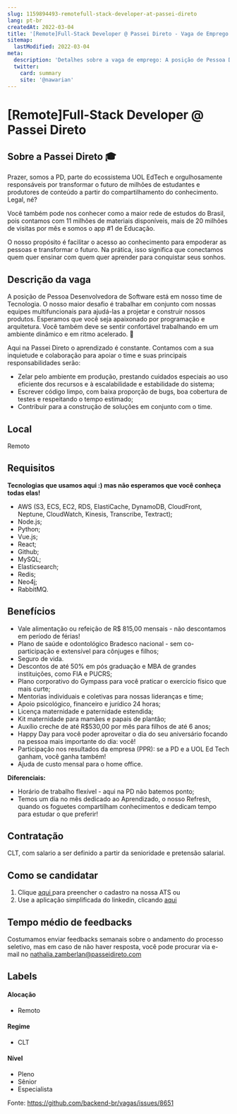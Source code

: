 ```yaml
---
slug: 1159894493-remotefull-stack-developer-at-passei-direto
lang: pt-br
createdAt: 2022-03-04
title: '[Remote]Full-Stack Developer @ Passei Direto - Vaga de Emprego'
sitemap:
  lastModified: 2022-03-04
meta:
  description: 'Detalhes sobre a vaga de emprego: A posição de Pessoa Desenvolvedora de Software está em nosso time de Tecnologia. O nosso maior desafio é trabalhar em conjunto com nossas equipes multifuncionais para ajudá-las a projetar e construir nossos produtos. Esperamos que você seja apaixonado por programação e arquitetura. Você também deve se sentir confortável trabalhando em um ambiente dinâmico e em ritmo acelerado. 🧡 Aqui na Passei Direto o aprendizado é constante. Contamos com a sua inquietude e colaboração para apoiar o time e suas principais responsabilidades serão: - Zelar pelo ambiente em produção, prestando cuidados especiais ao uso eficiente dos recursos e à escalabilidade e estabilidade do sistema; - Escrever código limpo, com baixa proporção de bugs, boa cobertura de testes e respeitando o tempo estimado; - Contribuir para a construção de soluções em conjunto com o time.'
  twitter:
    card: summary
    site: '@nawarian'
---
```


# [Remote]Full-Stack Developer @ Passei Direto

## Sobre a Passei Direto 🎓
Prazer, somos a PD, parte do ecossistema UOL EdTech e orgulhosamente responsáveis por transformar o futuro de milhões de estudantes e produtores de conteúdo a partir do compartilhamento do conhecimento. Legal, né?

Você também pode nos conhecer como a maior rede de estudos do Brasil, pois contamos com 11 milhões de materiais disponíveis, mais de 20 milhões de visitas por mês e somos o app #1 de Educação.

O nosso propósito é facilitar o acesso ao conhecimento para empoderar as pessoas e transformar o futuro. Na prática, isso significa que conectamos quem quer ensinar com quem quer aprender para conquistar seus sonhos.

## Descrição da vaga
A posição de Pessoa Desenvolvedora de Software está em nosso time de Tecnologia. O nosso maior desafio é trabalhar em conjunto com nossas equipes multifuncionais para ajudá-las a projetar e construir nossos produtos. Esperamos que você seja apaixonado por programação e arquitetura. Você também deve se sentir confortável trabalhando em um ambiente dinâmico e em ritmo acelerado. 🧡

Aqui na Passei Direto o aprendizado é constante. Contamos com a sua inquietude e colaboração para apoiar o time e suas principais responsabilidades serão:

- Zelar pelo ambiente em produção, prestando cuidados especiais ao uso eficiente dos recursos e à escalabilidade e estabilidade do sistema;
- Escrever código limpo, com baixa proporção de bugs, boa cobertura de testes e respeitando o tempo estimado;
- Contribuir para a construção de soluções em conjunto com o time.

## Local
 Remoto 

## Requisitos

**Tecnologias que usamos aqui :) mas não esperamos que você conheça todas elas!**
- AWS (S3, ECS, EC2, RDS, ElastiCache, DynamoDB, CloudFront, Neptune, CloudWatch, Kinesis, Transcribe, Textract);
- Node.js;
- Python;
- Vue.js;
- React;
- Github;
- MySQL;
- Elasticsearch;
- Redis;
- Neo4j;
- RabbitMQ.

## Benefícios
- Vale alimentação ou refeição de R$ 815,00 mensais - não descontamos em período de férias! 
- Plano de saúde e odontológico Bradesco nacional - sem co-participação e extensível para cônjuges e filhos;
- Seguro de vida.
- Descontos de até 50% em pós graduação e MBA de grandes instituições, como FIA e PUCRS;
- Plano corporativo do Gympass para você praticar o exercício físico que mais curte;
- Mentorias individuais e coletivas para nossas lideranças e time;
- Apoio psicológico, financeiro e jurídico 24 horas; 
- Licença maternidade e paternidade estendida;
- Kit maternidade para mamães e papais de plantão;
- Auxílio creche de até R$530,00 por mês para filhos de até 6 anos;
- Happy Day para você poder aproveitar o dia do seu aniversário focando na pessoa mais importante do dia: você!
- Participação nos resultados da empresa (PPR): se a PD e a UOL Ed Tech ganham, você ganha também!
- Ajuda de custo mensal para o home office.

**Diferenciais:**
- Horário de trabalho flexível - aqui na PD não batemos ponto;
- Temos um dia no mês dedicado ao Aprendizado, o nosso Refresh, quando os foguetes compartilham conhecimentos e dedicam tempo para estudar o que preferir!

## Contratação
CLT, com salario a ser definido a partir da senioridade e pretensão salarial.

## Como se candidatar

1. Clique [aqui ](https://passeidireto.gupy.io/jobs/1477770)para preencher o cadastro na nossa ATS ou
2. Use a aplicação simplificada do linkedin, clicando [aqui](https://www.linkedin.com/jobs/view/2947547788/)

## Tempo médio de feedbacks
Costumamos enviar feedbacks semanais sobre o andamento do processo seletivo, mas em caso de não haver resposta, você pode procurar via e-mail no nathalia.zamberlan@passeidireto.com

## Labels

#### Alocação
- Remoto

#### Regime
- CLT

#### Nível
- Pleno
- Sênior
- Especialista


Fonte: https://github.com/backend-br/vagas/issues/8651